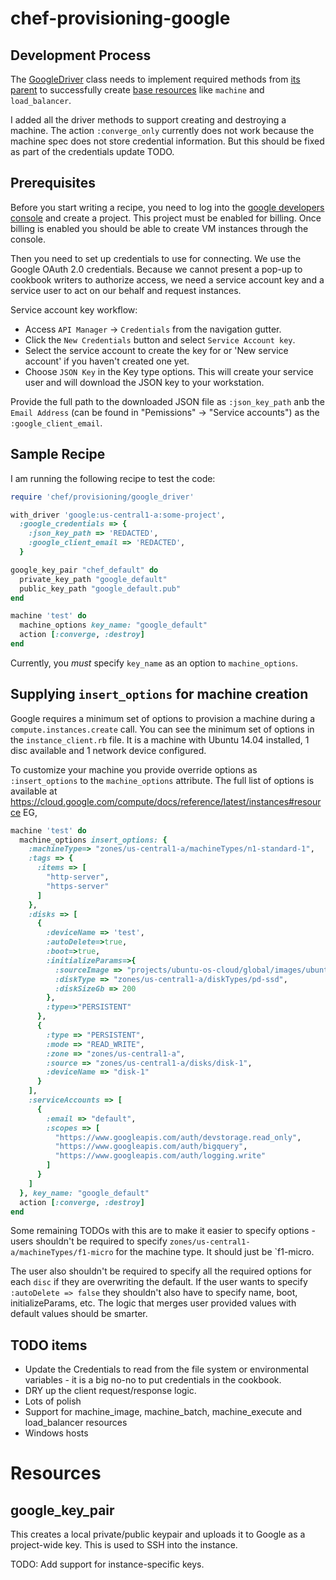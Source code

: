 # chef-provisioning-google

## Development Process

The [GoogleDriver](https://github.com/someara/chef-provisioning-google/blob/master/lib/chef/provisioning/google_driver/driver.rb)
class needs to implement required methods from [its parent](https://github.com/chef/chef-provisioning/blob/master/lib/chef/provisioning/driver.rb)
to successfully create [base resources](https://github.com/chef/chef-provisioning/tree/master/lib/chef/resource) like `machine`
and `load_balancer`.

I added all the driver methods to support creating and destroying a machine.  The action `:converge_only` currently does not work
because the machine spec does not store credential information.  But this should be fixed as part of the credentials update TODO.

## Prerequisites

Before you start writing a recipe, you need to log into the [google developers console](https://console.developers.google.com/)
and create a project.  This project must be enabled for billing.  Once billing is enabled you should be able to create
VM instances through the console.

Then you need to set up credentials to use for connecting.  We use the Google OAuth 2.0 credentials.  Because we cannot
present a pop-up to cookbook writers to authorize access, we need a service account key and a service user to act on our behalf and request instances.

Service account key workflow:

- Access `API Manager` -> `Credentials` from the navigation gutter. 
- Click the `New Credentials` button and select `Service Account key`. 
- Select the service account to create the key for or 'New service account' if you haven't created one yet.
- Choose  `JSON Key` in the Key type options. 
This will create your service user and will download the JSON key to your workstation.

Provide the full path to the downloaded JSON file as `:json_key_path` anb the `Email Address` (can be found in "Pemissions" -> "Service accounts") as the `:google_client_email`.

## Sample Recipe

I am running the following recipe to test the code:

```ruby
require 'chef/provisioning/google_driver'

with_driver 'google:us-central1-a:some-project',
  :google_credentials => {
    :json_key_path => 'REDACTED',
    :google_client_email => 'REDACTED',
  }

google_key_pair "chef_default" do
  private_key_path "google_default"
  public_key_path "google_default.pub"
end

machine 'test' do
  machine_options key_name: "google_default"
  action [:converge, :destroy]
end
```

Currently, you _must_ specify `key_name` as an option to `machine_options`.

## Supplying `insert_options` for machine creation

Google requires a minimum set of options to provision a machine during a `compute.instances.create` call.  You can see
the minimum set of options in the `instance_client.rb` file.  It is a machine with Ubuntu 14.04 installed, 1 disc
available and 1 network device configured.

To customize your machine you provide override options as `:insert_options` to the `machine_options` attribute.  The
full list of options is available at https://cloud.google.com/compute/docs/reference/latest/instances#resource EG,

```ruby
machine 'test' do
  machine_options insert_options: {
    :machineType=> "zones/us-central1-a/machineTypes/n1-standard-1",
    :tags => {
      :items => [
        "http-server",
        "https-server"
      ]
    },
    :disks => [
      {
        :deviceName => 'test',
        :autoDelete=>true,
        :boot=>true,
        :initializeParams=>{
          :sourceImage => "projects/ubuntu-os-cloud/global/images/ubuntu-1404-trusty-v20150316",
          :diskType => "zones/us-central1-a/diskTypes/pd-ssd",
          :diskSizeGb => 200
        },
        :type=>"PERSISTENT"
      },
      {
        :type => "PERSISTENT",
        :mode => "READ_WRITE",
        :zone => "zones/us-central1-a",
        :source => "zones/us-central1-a/disks/disk-1",
        :deviceName => "disk-1"
      }
    ],
    :serviceAccounts => [
      {
        :email => "default",
        :scopes => [
          "https://www.googleapis.com/auth/devstorage.read_only",
          "https://www.googleapis.com/auth/bigquery",
          "https://www.googleapis.com/auth/logging.write"
        ]
      }
    ]
  }, key_name: "google_default"
  action [:converge, :destroy]
end
```

Some remaining TODOs with this are to make it easier to specify options - users shouldn't be required to specify
`zones/us-central1-a/machineTypes/f1-micro` for the machine type.  It should just be `f1-micro.

The user also shouldn't be required to specify all the required options for each `disc` if they are overwriting the
default.  If the user wants to specify `:autoDelete => false` they shouldn't also have to specify name, boot, initializeParams,
etc.  The logic that merges user provided values with default values should be smarter.

## TODO items

* Update the Credentials to read from the file system or environmental variables - it is a big no-no to put credentials in the cookbook.
* DRY up the client request/response logic.
* Lots of polish
* Support for machine_image, machine_batch, machine_execute and load_balancer resources
* Windows hosts

# Resources

## google_key_pair

This creates a local private/public keypair and uploads it to Google as a project-wide key.  This is used to SSH into
the instance.

TODO: Add support for instance-specific keys.

